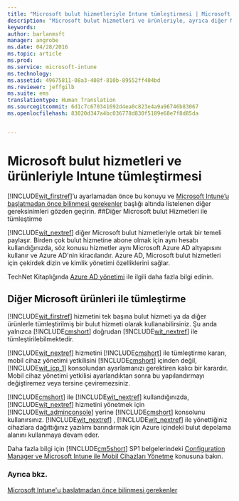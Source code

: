 ```yaml
---
title: "Microsoft bulut hizmetleriyle Intune tümleştirmesi | Microsoft Intune"
description: "Microsoft bulut hizmetleri ve ürünleriyle, ayrıca diğer Microsoft ürünleriyle Intune tümleştirmesi"
keywords: 
author: barlanmsft
manager: angrobe
ms.date: 04/28/2016
ms.topic: article
ms.prod: 
ms.service: microsoft-intune
ms.technology: 
ms.assetid: 49675811-08a3-408f-810b-89552ff404bd
ms.reviewer: jeffgilb
ms.suite: ems
translationtype: Human Translation
ms.sourcegitcommit: 6d1c7c670341692d4ea0c823e4a9a96746b83067
ms.openlocfilehash: 83020d347a4bc036778d830f5189e68e7f8d85da


---
```


# Microsoft bulut hizmetleri ve ürünleriyle Intune tümleştirmesi

[!INCLUDE[wit_firstref](../includes/wit_firstref_md.md)]’u ayarlamadan önce bu konuyu ve [Microsoft Intune’u başlatmadan önce bilinmesi gerekenler](what-to-know-before-you-start-microsoft-intune.md) başlığı altında listelenen diğer gereksinimleri gözden geçirin.
##Diğer Microsoft bulut Hizmetleri ile tümleştirme


[!INCLUDE[wit_nextref](../includes/wit_nextref_md.md)] diğer Microsoft bulut hizmetleriyle ortak bir temeli paylaşır. Birden çok bulut hizmetine abone olmak için aynı hesabı kullandığınızda, söz konusu hizmetler aynı Microsoft Azure AD altyapısını kullanır ve Azure AD'nin kiracılarıdır. Azure AD, Microsoft bulut hizmetleri için çekirdek dizin ve kimlik yönetimi özelliklerini sağlar.

TechNet Kitaplığında [Azure AD yönetimi](http://technet.microsoft.com/library/hh967611.aspx) ile ilgili daha fazla bilgi edinin.

## Diğer Microsoft ürünleri ile tümleştirme
[!INCLUDE[wit_firstref](../includes/wit_firstref_md.md)] hizmetini tek başına bulut hizmeti ya da diğer ürünlerle tümleştirilmiş bir bulut hizmeti olarak kullanabilirsiniz. Şu anda yalnızca [!INCLUDE[cmshort](../includes/cmshort_md.md)] doğrudan [!INCLUDE[wit_nextref](../includes/wit_nextref_md.md)] ile tümleştirilebilmektedir.

[!INCLUDE[wit_nextref](../includes/wit_nextref_md.md)] hizmetini [!INCLUDE[cmshort](../includes/cmshort_md.md)] ile tümleştirme kararı, mobil cihaz yönetimi yetkilisini [!INCLUDE[cmshort](../includes/cmshort_md.md)] içinden değil, [!INCLUDE[wit_icp_1](../includes/wit_icp_1_md.md)] konsolundan ayarlamanızı gerektiren kalıcı bir karardır. Mobil cihaz yönetimi yetkilisi ayarlandıktan sonra bu yapılandırmayı değiştiremez veya tersine çeviremezsiniz.

[!INCLUDE[cmshort](../includes/cmshort_md.md)] ile [!INCLUDE[wit_nextref](../includes/wit_nextref_md.md)] kullandığınızda, [!INCLUDE[wit_nextref](../includes/wit_nextref_md.md)] hizmetini yönetmek için [!INCLUDE[wit_adminconsole](../includes/wit_adminconsole_md.md)] yerine [!INCLUDE[cmshort](../includes/cmshort_md.md)] konsolunu kullanırsınız. [!INCLUDE[wit_nextref](../includes/wit_nextref_md.md)] , [!INCLUDE[wit_nextref](../includes/wit_nextref_md.md)] ile yönettiğiniz cihazlara dağıttığınız yazılımı barındırmak için Azure içindeki bulut depolama alanını kullanmaya devam eder.

Daha fazla bilgi için [!INCLUDE[cm5short](../includes/cm5short_md.md)] SP1 belgelerindeki [Configuration Manager ve Microsoft Intune ile Mobil Cihazları Yönetme](http://msdn.microsoft.com/library/2c6bd0e5-d436-41c8-bf38-30152d76be10) konusuna bakın.

### Ayrıca bkz.
[Microsoft Intune'u başlatmadan önce bilinmesi gerekenler](what-to-know-before-you-start-microsoft-intune.md)



<!--HONumber=Aug16_HO4-->


